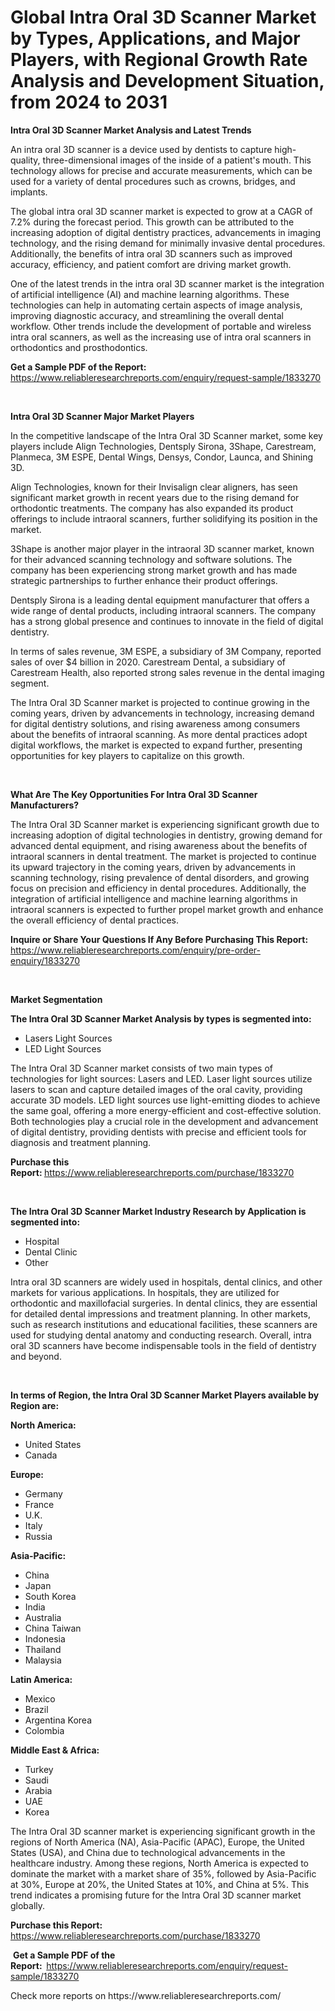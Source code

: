 <p><h1>Global Intra Oral 3D Scanner Market by Types, Applications, and Major Players, with Regional Growth Rate Analysis and Development Situation, from 2024 to 2031</h1></p><p><strong>Intra Oral 3D Scanner Market Analysis and Latest Trends</strong></p>
<p><p>An intra oral 3D scanner is a device used by dentists to capture high-quality, three-dimensional images of the inside of a patient's mouth. This technology allows for precise and accurate measurements, which can be used for a variety of dental procedures such as crowns, bridges, and implants.</p><p>The global intra oral 3D scanner market is expected to grow at a CAGR of 7.2% during the forecast period. This growth can be attributed to the increasing adoption of digital dentistry practices, advancements in imaging technology, and the rising demand for minimally invasive dental procedures. Additionally, the benefits of intra oral 3D scanners such as improved accuracy, efficiency, and patient comfort are driving market growth.</p><p>One of the latest trends in the intra oral 3D scanner market is the integration of artificial intelligence (AI) and machine learning algorithms. These technologies can help in automating certain aspects of image analysis, improving diagnostic accuracy, and streamlining the overall dental workflow. Other trends include the development of portable and wireless intra oral scanners, as well as the increasing use of intra oral scanners in orthodontics and prosthodontics.</p></p>
<p><strong>Get a Sample PDF of the Report:&nbsp;</strong> <a href="https://www.reliableresearchreports.com/enquiry/request-sample/1833270">https://www.reliableresearchreports.com/enquiry/request-sample/1833270</a></p>
<p>&nbsp;</p>
<p><strong>Intra Oral 3D Scanner Major Market Players</strong></p>
<p><p>In the competitive landscape of the Intra Oral 3D Scanner market, some key players include Align Technologies, Dentsply Sirona, 3Shape, Carestream, Planmeca, 3M ESPE, Dental Wings, Densys, Condor, Launca, and Shining 3D. </p><p>Align Technologies, known for their Invisalign clear aligners, has seen significant market growth in recent years due to the rising demand for orthodontic treatments. The company has also expanded its product offerings to include intraoral scanners, further solidifying its position in the market.</p><p>3Shape is another major player in the intraoral 3D scanner market, known for their advanced scanning technology and software solutions. The company has been experiencing strong market growth and has made strategic partnerships to further enhance their product offerings.</p><p>Dentsply Sirona is a leading dental equipment manufacturer that offers a wide range of dental products, including intraoral scanners. The company has a strong global presence and continues to innovate in the field of digital dentistry.</p><p>In terms of sales revenue, 3M ESPE, a subsidiary of 3M Company, reported sales of over $4 billion in 2020. Carestream Dental, a subsidiary of Carestream Health, also reported strong sales revenue in the dental imaging segment.</p><p>The Intra Oral 3D Scanner market is projected to continue growing in the coming years, driven by advancements in technology, increasing demand for digital dentistry solutions, and rising awareness among consumers about the benefits of intraoral scanning. As more dental practices adopt digital workflows, the market is expected to expand further, presenting opportunities for key players to capitalize on this growth.</p></p>
<p>&nbsp;</p>
<p><strong>What Are The Key Opportunities For Intra Oral 3D Scanner Manufacturers?</strong></p>
<p><p>The Intra Oral 3D Scanner market is experiencing significant growth due to increasing adoption of digital technologies in dentistry, growing demand for advanced dental equipment, and rising awareness about the benefits of intraoral scanners in dental treatment. The market is projected to continue its upward trajectory in the coming years, driven by advancements in scanning technology, rising prevalence of dental disorders, and growing focus on precision and efficiency in dental procedures. Additionally, the integration of artificial intelligence and machine learning algorithms in intraoral scanners is expected to further propel market growth and enhance the overall efficiency of dental practices.</p></p>
<p><strong>Inquire or Share Your Questions If Any Before Purchasing This Report:</strong> <a href="https://www.reliableresearchreports.com/enquiry/pre-order-enquiry/1833270">https://www.reliableresearchreports.com/enquiry/pre-order-enquiry/1833270</a></p>
<p>&nbsp;</p>
<p><strong>Market Segmentation</strong></p>
<p><strong>The Intra Oral 3D Scanner Market Analysis by types is segmented into:</strong></p>
<p><ul><li>Lasers Light Sources</li><li>LED Light Sources</li></ul></p>
<p><p>The Intra Oral 3D Scanner market consists of two main types of technologies for light sources: Lasers and LED. Laser light sources utilize lasers to scan and capture detailed images of the oral cavity, providing accurate 3D models. LED light sources use light-emitting diodes to achieve the same goal, offering a more energy-efficient and cost-effective solution. Both technologies play a crucial role in the development and advancement of digital dentistry, providing dentists with precise and efficient tools for diagnosis and treatment planning.</p></p>
<p><strong>Purchase this Report:&nbsp;</strong><a href="https://www.reliableresearchreports.com/purchase/1833270">https://www.reliableresearchreports.com/purchase/1833270</a></p>
<p>&nbsp;</p>
<p><strong>The Intra Oral 3D Scanner Market Industry Research by Application is segmented into:</strong></p>
<p><ul><li>Hospital</li><li>Dental Clinic</li><li>Other</li></ul></p>
<p><p>Intra oral 3D scanners are widely used in hospitals, dental clinics, and other markets for various applications. In hospitals, they are utilized for orthodontic and maxillofacial surgeries. In dental clinics, they are essential for detailed dental impressions and treatment planning. In other markets, such as research institutions and educational facilities, these scanners are used for studying dental anatomy and conducting research. Overall, intra oral 3D scanners have become indispensable tools in the field of dentistry and beyond.</p></p>
<p>&nbsp;</p>
<p><strong>In terms of Region, the Intra Oral 3D Scanner Market Players available by Region are:</strong></p>
<p>
    <p> <strong> North America: </strong>
        <ul>
            <li>United States</li>
            <li>Canada</li>
        </ul>
        </p> 
    <p> <strong> Europe: </strong>
        <ul>
            <li>Germany</li>
            <li>France</li>
            <li>U.K.</li>
            <li>Italy</li>
            <li>Russia</li>
        </ul>
        </p> 
    <p> <strong> Asia-Pacific: </strong>
        <ul>
            <li>China</li>
            <li>Japan</li>
            <li>South Korea</li>
            <li>India</li>
            <li>Australia</li>
            <li>China Taiwan</li>
            <li>Indonesia</li>
            <li>Thailand</li>
            <li>Malaysia</li>
        </ul>
        </p> 
    <p> <strong> Latin America: </strong>
        <ul>
            <li>Mexico</li>
            <li>Brazil</li>
            <li>Argentina Korea</li>
            <li>Colombia</li>
        </ul>
        </p> 
    <p> <strong> Middle East & Africa: </strong>
        <ul>
            <li>Turkey</li>
            <li>Saudi</li>
            <li>Arabia</li>
            <li>UAE</li>
            <li>Korea</li>
        </ul>
    </p>
    </p>
<p><p>The Intra Oral 3D scanner market is experiencing significant growth in the regions of North America (NA), Asia-Pacific (APAC), Europe, the United States (USA), and China due to technological advancements in the healthcare industry. Among these regions, North America is expected to dominate the market with a market share of 35%, followed by Asia-Pacific at 30%, Europe at 20%, the United States at 10%, and China at 5%. This trend indicates a promising future for the Intra Oral 3D scanner market globally.</p></p>
<p><strong>Purchase this Report: </strong><a href="https://www.reliableresearchreports.com/purchase/1833270">https://www.reliableresearchreports.com/purchase/1833270</a></p>
<p>&nbsp;<strong>Get a Sample PDF of the Report:&nbsp;&nbsp;</strong><a href="https://www.reliableresearchreports.com/enquiry/request-sample/1833270">https://www.reliableresearchreports.com/enquiry/request-sample/1833270</a></p>
<p><strong></strong></p>
<p>Check more reports on https://www.reliableresearchreports.com/</p>